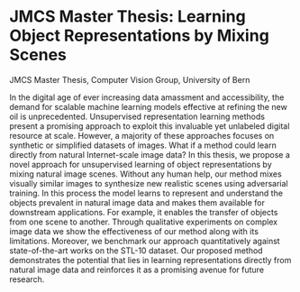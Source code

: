 # JMCS Master Thesis: Learning Object Representations by Mixing Scenes
JMCS Master Thesis, Computer Vision Group, University of Bern

In the digital age of ever increasing data amassment and accessibility, the demand for scalable machine learning models effective at refining the new oil is unprecedented. Unsupervised representation learning methods present a promising approach to exploit this invaluable yet unlabeled digital resource at scale. However, a majority of these approaches focuses on synthetic or simplified datasets of images. What if a method could learn directly from natural Internet-scale image data? In this thesis, we propose a novel approach for unsupervised learning of object representations by mixing natural image scenes. Without any human help, our method mixes visually similar images to synthesize new realistic scenes using adversarial training. In this process the model learns to represent and understand the objects prevalent in natural image data and makes them available for downstream applications. For example, it enables the transfer of objects from one scene to another. Through qualitative experiments on complex image data we show the effectiveness of our method along with its limitations. Moreover, we benchmark our approach quantitatively against state-of-the-art works on the STL-10 dataset. Our proposed method demonstrates the potential that lies in learning representations directly from natural image data and reinforces it as a promising avenue for future research.
